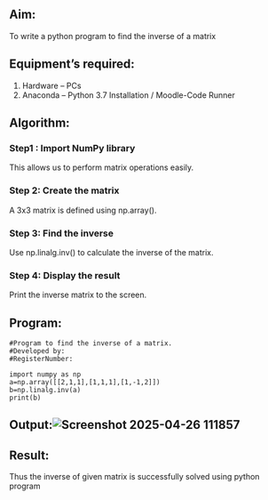 
## Aim:
To write a python program to find the inverse of a matrix
## Equipment’s required:
1. 	Hardware – PCs
2. 	Anaconda – Python 3.7 Installation / Moodle-Code Runner
## Algorithm:
### Step1 : Import NumPy library
This allows us to perform matrix operations easily.
### Step 2: Create the matrix
A 3x3 matrix is defined using np.array().
### Step 3: Find the inverse
Use np.linalg.inv() to calculate the inverse of the matrix.
### Step 4: Display the result
Print the inverse matrix to the screen.

## Program:
```
#Program to find the inverse of a matrix.
#Developed by: 
#RegisterNumber:

import numpy as np
a=np.array([[2,1,1],[1,1,1],[1,-1,2]])
b=np.linalg.inv(a)
print(b)
```
## Output:![Screenshot 2025-04-26 111857](https://github.com/user-attachments/assets/c5060424-ea56-4008-8281-36e1c49ea5d5)

## Result:
Thus the inverse of given matrix is successfully solved using python program


